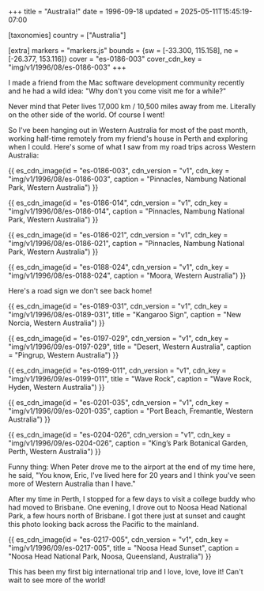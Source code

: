 +++
title = "Australia!"
date = 1996-09-18
updated = 2025-05-11T15:45:19-07:00

[taxonomies]
country = ["Australia"]

[extra]
markers = "markers.js"
bounds = {sw = [-33.300, 115.158], ne = [-26.377, 153.116]}
cover = "es-0186-003"
cover_cdn_key = "img/v1/1996/08/es-0186-003"
+++

I made a friend from the Mac software development community recently and he had a wild idea: "Why don't you come visit me for a while?"

<!-- more -->

Never mind that Peter lives 17,000 km / 10,500 miles away from me. Literally on the other side of the world. Of course I went!

So I've been hanging out in Western Australia for most of the past month, working half-time remotely from my friend's house in Perth and exploring when I could. Here's some of what I saw from my road trips across Western Australia:

{{ es_cdn_image(id = "es-0186-003", cdn_version = "v1", cdn_key = "img/v1/1996/08/es-0186-003", caption = "Pinnacles, Nambung National Park, Western Australia") }}

{{ es_cdn_image(id = "es-0186-014", cdn_version = "v1", cdn_key = "img/v1/1996/08/es-0186-014", caption = "Pinnacles, Nambung National Park, Western Australia") }}

{{ es_cdn_image(id = "es-0186-021", cdn_version = "v1", cdn_key = "img/v1/1996/08/es-0186-021", caption = "Pinnacles, Nambung National Park, Western Australia") }}

{{ es_cdn_image(id = "es-0188-024", cdn_version = "v1", cdn_key = "img/v1/1996/08/es-0188-024", caption = "Moora, Western Australia") }}

Here's a road sign we don't see back home!

{{ es_cdn_image(id = "es-0189-031", cdn_version = "v1", cdn_key = "img/v1/1996/08/es-0189-031", title = "Kangaroo Sign", caption = "New Norcia, Western Australia") }}

{{ es_cdn_image(id = "es-0197-029", cdn_version = "v1", cdn_key = "img/v1/1996/09/es-0197-029", title = "Desert, Western Australia", caption = "Pingrup, Western Australia") }}

{{ es_cdn_image(id = "es-0199-011", cdn_version = "v1", cdn_key = "img/v1/1996/09/es-0199-011", title = "Wave Rock", caption = "Wave Rock, Hyden, Western Australia") }}

{{ es_cdn_image(id = "es-0201-035", cdn_version = "v1", cdn_key = "img/v1/1996/09/es-0201-035", caption = "Port Beach, Fremantle, Western Australia") }}

{{ es_cdn_image(id = "es-0204-026", cdn_version = "v1", cdn_key = "img/v1/1996/09/es-0204-026", caption = "King’s Park Botanical Garden, Perth, Western Australia") }}

Funny thing: When Peter drove me to the airport at the end of my time here, he said, "You know, Eric, I've lived here for 20 years and I think you've seen more of Western Australia than I have."

After my time in Perth, I stopped for a few days to visit a college buddy who had moved to Brisbane. One evening, I drove out to Noosa Head National Park, a few hours north of Brisbane. I got there just at sunset and caught this photo looking back across the Pacific to the mainland.

{{ es_cdn_image(id = "es-0217-005", cdn_version = "v1", cdn_key = "img/v1/1996/09/es-0217-005", title = "Noosa Head Sunset", caption = "Noosa Head National Park, Noosa, Queensland, Australia") }}

This has been my first big international trip and I love, love, love it! Can't wait to see more of the world!
